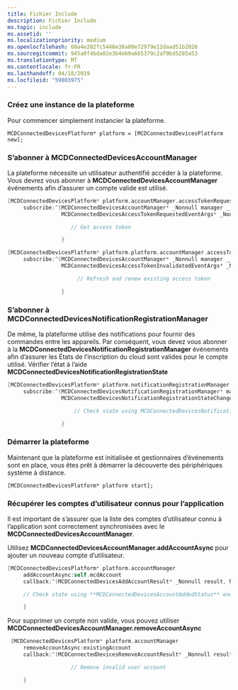 ```yaml
---
title: Fichier Include
description: Fichier Include
ms.topic: include
ms.assetid: ''
ms.localizationpriority: medium
ms.openlocfilehash: 60a4e282fc5446e38a80e72979e12daad51b2026
ms.sourcegitcommit: 945a0f4bda02e3b4eb9a665379c2af9bd5285a53
ms.translationtype: MT
ms.contentlocale: fr-FR
ms.lasthandoff: 04/18/2019
ms.locfileid: "59803975"
---
```

### <a name="create-an-instance-of-the-platform"></a>Créez une instance de la plateforme

Pour commencer simplement instancier la plateforme.

`MCDConnectedDevicesPlatform* platform = [MCDConnectedDevicesPlatform new];`

### <a name="subscribe-to-mcdconnecteddevicesaccountmanager"></a>S’abonner à MCDConnectedDevicesAccountManager

La plateforme nécessite un utilisateur authentifié accéder à la plateforme.  Vous devrez vous abonner à **MCDConnectedDevicesAccountManager** événements afin d’assurer un compte valide est utilisé.

```ObjectiveC
[MCDConnectedDevicesPlatform* platform.accountManager.accessTokenRequested
     subscribe:^(MCDConnectedDevicesAccountManager* _Nonnull manager __unused,
                 MCDConnectedDevicesAccessTokenRequestedEventArgs* _Nonnull request __unused) {

                    // Get access token

                 }
```

```ObjectiveC
[MCDConnectedDevicesPlatform* platform.platform.accountManager.accessTokenInvalidated
     subscribe:^(MCDConnectedDevicesAccountManager* _Nonnull manager __unused,
                 MCDConnectedDevicesAccessTokenInvalidatedEventArgs* _Nonnull request) {

                      // Refresh and renew existing access token

                 }
```

### <a name="subscribe-to-mcdconnecteddevicesnotificationregistrationmanager"></a>S’abonner à MCDConnectedDevicesNotificationRegistrationManager

De même, la plateforme utilise des notifications pour fournir des commandes entre les appareils.  Par conséquent, vous devez vous abonner à la **MCDConnectedDevicesNotificationRegistrationManager** événements afin d’assurer les États de l’inscription du cloud sont valides pour le compte utilisé.  Vérifier l’état à l’aide **MCDConnectedDevicesNotificationRegistrationState**

```ObjectiveC
[MCDConnectedDevicesPlatform* platform.notificationRegistrationManager.notificationRegistrationStateChanged
     subscribe:^(MCDConnectedDevicesNotificationRegistrationManager* manager __unused,
                 MCDConnectedDevicesNotificationRegistrationStateChangedEventArgs* args __unused) {

                     // Check state using MCDConnectedDevicesNotificationRegistrationState enum

                 }

```

### <a name="start-the-platform"></a>Démarrer la plateforme
Maintenant que la plateforme est initialisée et gestionnaires d’événements sont en place, vous êtes prêt à démarrer la découverte des périphériques système à distance.  

`[MCDConnectedDevicesPlatform* platform start];`

### <a name="retrieve-user-accounts-known-to-the-app"></a>Récupérer les comptes d’utilisateur connus pour l’application

Il est important de s’assurer que la liste des comptes d’utilisateur connu à l’application sont correctement synchronisées avec le **MCDConnectedDevicesAccountManager**.

Utilisez **MCDConnectedDevicesAccountManager.addAccountAsync** pour ajouter un nouveau compte d’utilisateur.

```ObjectiveC
[MCDConnectedDevicesPlatform* platform.accountManager
     addAccountAsync:self.mcdAccount
     callback:^(MCDConnectedDevicesAddAccountResult* _Nonnull result, NSError* _Nullable error) {

     // Check state using **MCDConnectedDevicesAccountAddedStatus** enum

     }
```

Pour supprimer un compte non valide, vous pouvez utiliser **MCDConnectedDevicesAccountManager.removeAccountAsync**

```ObjectiveC
 [MCDConnectedDevicesPlatform* platform.accountManager
     removeAccountAsync:existingAccount
     callback:^(MCDConnectedDevicesRemoveAccountResult* _Nonnull result __unused, NSError* _Nullable error) {

                    // Remove invalid user account

     }
```